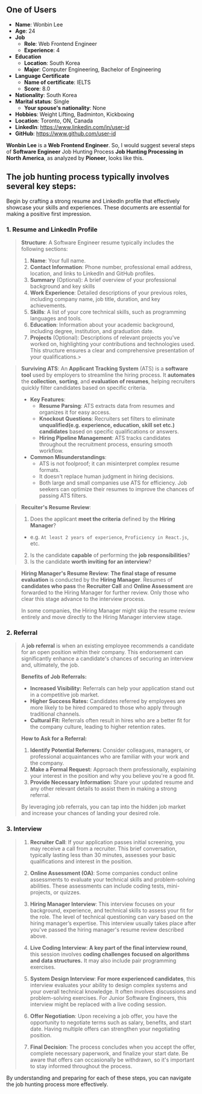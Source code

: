 ## One of Users
- **Name**: Wonbin Lee
- **Age**: 24
- **Job**
	- **Role**: Web Frontend Engineer
	- **Experience**: 4
- **Education**
	- **Location**: South Korea
	- **Major**: Computer Engineering, Bachelor of Engineering
- **Language Certificate**
	- **Name of certificate**: IELTS
	- **Score**: 8.0
- **Nationality**: South Korea
- **Marital status**: Single
	- **Your spouse's nationality**: None
- **Hobbies**: Weight Lifting, Badminton, Kickboxing
- **Location**: Toronto, ON, Canada
- **LinkedIn**: https://www.linkedin.com/in/user-id
- **GitHub**: https://www.github.com/user-id

**Wonbin Lee** is a **Web Frontend Engineer**.
So, I would suggest several steps of **Software Engineer** Job Hunting Process
**Job Hunting Processing** **in North America**, as analyzed by **Pioneer**, looks like this.

## **The job hunting process typically involves several key steps:**

Begin by crafting a strong resume and LinkedIn profile that effectively showcase your skills and experiences. These documents are essential for making a positive first impression.
### 1. **Resume and LinkedIn Profile**
> **Structure**: A Software Engineer resume typically includes the following sections:
> 1. **Name**: Your full name.
> 2. **Contact Information**: Phone number, professional email address, location, and links to LinkedIn and GitHub profiles.
> 3. **Summary** (Optional): A brief overview of your professional background and key skills  
> 4. **Work Experience**: Detailed descriptions of your previous roles, including company name, job title, duration, and key achievements.
> 5. **Skills**: A list of your core technical skills, such as programming languages and tools.
> 6. **Education**: Information about your academic background, including degree, institution, and graduation date.
> 7. **Projects** (Optional): Descriptions of relevant projects you've worked on, highlighting your contributions and technologies used. 
>    This structure ensures a clear and comprehensive presentation of your qualifications.>

>**Surviving ATS**: An **Applicant Tracking System** (ATS) is a **software tool** used by employers to streamline the hiring process. It **automates** the **collection**, **sorting**, and **evaluation of resumes**, helping recruiters quickly filter candidates based on specific criteria.
>	- **Key Features**:
>		- **Resume Parsing**: ATS extracts data from resumes and organizes it for easy access.
>		- **Knockout Questions**: Recruiters set filters to eliminate **unqualified(e.g. experience, education, skill set etc.) candidates** based on specific qualifications or answers.
>		- **Hiring Pipeline Management**: ATS tracks candidates throughout the recruitment process, ensuring smooth workflow.
>	- **Common Misunderstandings**:
>		- ATS is not foolproof; it can misinterpret complex resume formats.
>		- It doesn't replace human judgment in hiring decisions.
>		- Both large and small companies use ATS for efficiency.
>	Job seekers can optimize their resumes to improve the chances of passing ATS filters.

>**Recuiter's Resume Review**: 
>1. Does the applicant **meet the criteria** defined by the **Hiring Manager**?
>	- e.g. `At least 2 years of experience`, `Proficiency in React.js`, etc.
>2. Is the candidate **capable** of performing the **job responsibilities**?
>3. Is the candidate **worth inviting for an interview**?

>**Hiring Manager's Resume Review**: 
>**The final stage of resume evaluation** is conducted by the **Hiring Manager**. Resumes of **candidates who pass** the **Recruiter Call** and **Online Assessment** are forwarded to the Hiring Manager for further review. Only those who clear this stage advance to the interview process.
>
>In some companies, the Hiring Manager might skip the resume review entirely and move directly to the Hiring Manager interview stage.

### 2. **Referral**
>A **job referral** is when an existing employee recommends a candidate for an open position within their company. This endorsement can significantly enhance a candidate's chances of securing an interview and, ultimately, the job.
>
>**Benefits of Job Referrals:**
>- **Increased Visibility:** Referrals can help your application stand out in a competitive job market.
>- **Higher Success Rates:** Candidates referred by employees are more likely to be hired compared to those who apply through traditional channels.
>-  **Cultural Fit:** Referrals often result in hires who are a better fit for the company culture, leading to higher retention rates.
>
>**How to Ask for a Referral:**
>1. **Identify Potential Referrers:** Consider colleagues, managers, or professional acquaintances who are familiar with your work and the company.
>2.  **Make a Formal Request:** Approach them professionally, explaining your interest in the position and why you believe you're a good fit.
>3. **Provide Necessary Information:** Share your updated resume and any other relevant details to assist them in making a strong referral.
>   
> By leveraging job referrals, you can tap into the hidden job market and increase your chances of landing your desired role.

### 3. **Interview**
>1. **Recruiter Call**: If your application passes initial screening, you may receive a call from a recruiter. This brief conversation, typically lasting less than 30 minutes, assesses your basic qualifications and interest in the position.
>
>2. **Online Assessment (OA)**: Some companies conduct online assessments to evaluate your technical skills and problem-solving abilities. These assessments can include coding tests, mini-projects, or quizzes.
>
> 3. **Hiring Manager Interview**: This interview focuses on your background, experience, and technical skills to assess your fit for the role. The level of technical questioning can vary based on the hiring manager’s expertise. This interview usually takes place after you've passed the hiring manager's resume review described above.
>
>4. **Live Coding Interview**: **A key part of the final interview round**, this session involves **coding challenges** **focused on algorithms and data structures.** It may also include pair programming exercises.
>
>5. **System Design Interview**: **For more experienced candidates**, this interview evaluates your ability to design complex systems and your overall technical knowledge. It often involves discussions and problem-solving exercises. For Junior Software Engineers, this interview might be replaced with a live coding session.
  > 
>6. **Offer Negotiation**: Upon receiving a job offer, you have the opportunity to negotiate terms such as salary, benefits, and start date. Having multiple offers can strengthen your negotiating position.
   >
>7. **Final Decision**: The process concludes when you accept the offer, complete necessary paperwork, and finalize your start date. Be aware that offers can occasionally be withdrawn, so it's important to stay informed throughout the process.

By understanding and preparing for each of these steps, you can navigate the job hunting process more effectively.